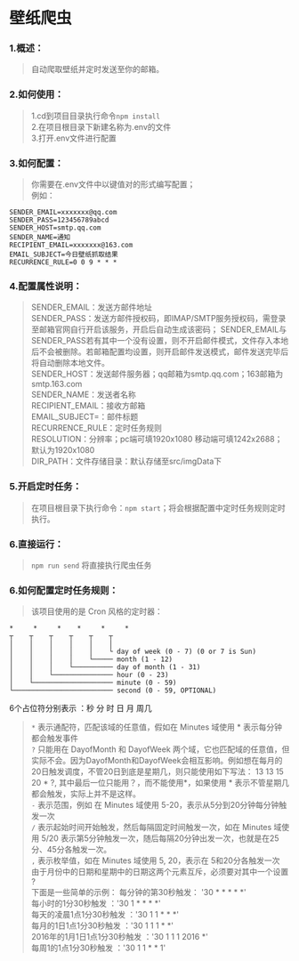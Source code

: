 # 壁纸爬虫

### 1.概述：
> 自动爬取壁纸并定时发送至你的邮箱。
> 

### 2.如何使用：
> 1.cd到项目目录执行命令` npm install `   
> 2.在项目根目录下新建名称为.env的文件   
> 3.打开.env文件进行配置

### 3.如何配置：
> 你需要在.env文件中以键值对的形式编写配置；   
> 例如：
``` 
SENDER_EMAIL=xxxxxxx@qq.com
SENDER_PASS=123456789abcd
SENDER_HOST=smtp.qq.com
SENDER_NAME=通知
RECIPIENT_EMAIL=xxxxxxx@163.com
EMAIL_SUBJECT=今日壁纸抓取结果
RECURRENCE_RULE=0 0 9 * * * 
```
### 4.配置属性说明：
> SENDER_EMAIL：发送方邮件地址    
> SENDER_PASS：发送方邮件授权码，即IMAP/SMTP服务授权码，需登录至邮箱官网自行开启该服务，开启后自动生成该密码；
> SENDER_EMAIL与SENDER_PASS若有其中一个没有设置，则不开启邮件模式，文件存入本地后不会被删除。若邮箱配置均设置，则开启邮件发送模式，邮件发送完毕后将自动删除本地文件。   
> SENDER_HOST：发送邮件服务器；qq邮箱为smtp.qq.com；163邮箱为smtp.163.com    
> SENDER_NAME：发送者名称    
> RECIPIENT_EMAIL：接收方邮箱    
> EMAIL_SUBJECT=：邮件标题    
> RECURRENCE_RULE：定时任务规则    
> RESOLUTION：分辨率；pc端可填1920x1080 移动端可填1242x2688；默认为1920x1080   
> DIR_PATH：文件存储目录：默认存储至src/imgData下   

### 5.开启定时任务：
> 在项目根目录下执行命令：` npm start `；将会根据配置中定时任务规则定时执行。       

### 6.直接运行：
> ` npm run send ` 将直接执行爬虫任务

### 6.如何配置定时任务规则：
> 该项目使用的是 Cron 风格的定时器：  
```  
*     *     *    *     *     *
┬    ┬    ┬    ┬    ┬    ┬
│    │    │    │    │    │
│    │    │    │    │    └ day of week (0 - 7) (0 or 7 is Sun)
│    │    │    │    └───── month (1 - 12)
│    │    │    └────────── day of month (1 - 31)
│    │    └─────────────── hour (0 - 23)
│    └──────────────────── minute (0 - 59)
└───────────────────────── second (0 - 59, OPTIONAL)
```

6个占位符分别表示 ：秒 分 时 日 月 周几

> ` * ` 表示通配符，匹配该域的任意值，假如在 Minutes 域使用 * 表示每分钟都会触发事件    
> ` ? ` 只能用在 DayofMonth 和 DayofWeek 两个域，它也匹配域的任意值，但实际不会。因为DayofMonth和DayofWeek会相互影响。例如想在每月的20日触发调度，不管20日到底是星期几，则只能使用如下写法： 13 13 15 20 * ?, 其中最后一位只能用？，而不能使用*，如果使用 * 表示不管星期几都会触发，实际上并不是这样。    
> ` - ` 表示范围，例如 在 Minutes 域使用 5-20，表示从5分到20分钟每分钟触发一次    
> ` / ` 表示起始时间开始触发，然后每隔固定时间触发一次，如在 Minutes 域使用 5/20 表示第5分钟触发一次，随后每隔20分钟出发一次，也就是在25分、45分各触发一次。     
> ` , ` 表示枚举值，如在 Minutes 域使用 5, 20，表示在 5和20分各触发一次    
> 由于月份中的日期和星期中的日期这两个元素互斥，必须要对其中一个设置 ?    
> 下面是一些简单的示例：
> 每分钟的第30秒触发： '30 * * * * *'    
> 每小时的1分30秒触发 ：'30 1 * * * *'    
> 每天的凌晨1点1分30秒触发 ：'30 1 1 * * *'    
> 每月的1日1点1分30秒触发 ：'30 1 1 1 * *'    
> 2016年的1月1日1点1分30秒触发 ：'30 1 1 1 2016 *'    
> 每周1的1点1分30秒触发 ：'30 1 1 * * 1' 
>     
>    
